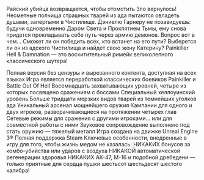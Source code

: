 Райский убийца возвращается, чтобы отомстить
Зло вернулось! Несметные полчища страшных тварей из ада пытаются овладеть душами, запертыми в Чистилище.
Дэниелю Гарнеру не позавидуешь: будучи одновременно Даром Света и Проклятием Тьмы, ему снова придется прокладывать себе путь через армию демонов. 
Вопрос вот в чем... Сможет ли он победить всех, кто встанет на его пути? Выберется ли он из адского Чистилища и найдет свою жену Катерину?
Painkiller Hell & Damnation — это восхитительный римейк великолепного классического шутера!

Полная версия без цензуры и вырезанного контента, доступная на всех языках 
Игра является переработкой классических боевиков Painkiller и Battle Out Of Hell
Восемнадцать захватывающих уровней, четыре из которых посвящено сражениям с боссами
Специальный хеллоуинский уровень
Больше тридцати мерзких видов тварей из темнейших уголков ада
Уникальный арсенал мощнейшего оружия
Кампании для одного и двух игроков, разворачивающиеся на протяжении четырех глав
Сетевые режимы для сражения с другими игроками... или для совместной работы с ними
Звуковое сопровождение выполнено под стать оружию — тяжелый металл
Игра создана на движке Unreal Engine 3®
Полная поддержка Steam
Ключевые особенности, внедренные в игру для того, чтобы жизнь медом не казалась:
НИКАКИХ бонусов за комбо-убийства или ударов с воздуха
НИКАКОЙ автоматической регенерации здоровья
НИКАКИХ АК-47, M-16 и подобной дребедени — только приятные для сердца пушки шестьсот шестьдесят шестого калибра!